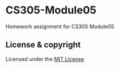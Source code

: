 # CS305-Module05
Homework assignment for CS305 Module05


## License & copyright

Licensed under the [MIT License](LICENSE)
